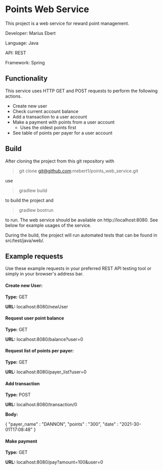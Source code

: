 # Points Web Service



This project is a web service for reward point management.



Developer: Marius Ebert

Language: Java

API: REST

Framework: Spring



## Functionality

This service uses HTTP GET and POST requests to perform the following actions. 

- Create new user
- Check current account balance
- Add a transaction to a user account
- Make a payment with points from a user account
  - Uses the oldest points first
- See table of points per payer for a user account





## Build



After cloning the project from this git repository with

> ​	git clone git@github.com:mebert1/points_web_service.git

use

> ​	gradlew build

to build the project and

> ​	gradlew bootrun

to run. The web service should be available on http://localhost:8080.  See below for example usages of the service.



During the build, the project will run automated tests that can be found in src/test/java/web/.





## Example requests

Use these example requests in your preferred REST API testing tool or simply in your browser's address bar.



#### Create new User:

**Type:** GET

**URL:** localhost:8080/newUser



#### Request user point balance

**Type:** GET

**URL:** localhost:8080/balance?user=0



#### Request list of points per payer:

**Type:** GET

**URL:** localhost:8080/payer_list?user=0



#### Add transaction

**Type:** POST

**URL:** localhost:8080/transaction/0

**Body:**

{
	"payer_name" : "DANNON",
	"points" : "300",
	"date" : "2021-30-01T17:08:48"
}



#### Make payment

**Type:** GET

**URL:** localhost:8080/pay?amount=100&user=0

